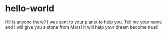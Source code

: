 # hello-world

Hi! Is anyone there?
I was sent to your planet to help you.
Tell me your name and I will give you a stone from Mars!
It will help your dream become true!!
